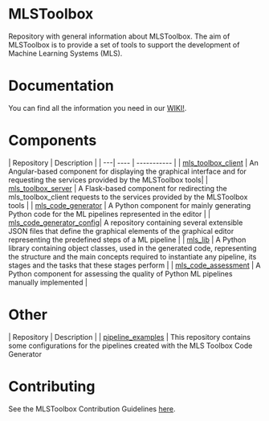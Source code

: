 # MLSToolbox
Repository with general information about MLSToolbox. The aim of MLSToolbox is to provide a set of tools to support the development of Machine Learning Systems (MLS).

# Documentation

You can find all the information you need in our [WIKI!](https://github.com/MLSToobox/mls_toolbox/wiki).

# Components
| Repository | Description |
| ---| ---- | ----------- |
| [mls_toolbox_client](https://github.com/MLSToobox/mls_toolbox_client) | An Angular-based component for displaying the graphical interface and for requesting the services provided by the MLSToolbox tools|
| [mls_toolbox_server](https://github.com/MLSToobox/mls_toolbox_server) |  A Flask-based component for redirecting the mls_toolbox_client requests to the services provided by the MLSToolbox tools |
| [mls_code_generator](https://github.com/MLSToobox/mls_code_generator) |  A Python component for mainly generating Python code for the ML pipelines represented in the editor |
| [mls_code_generator_config](https://github.com/MLS-oolbox/mls_code_generator_config)| A repository containing several extensible JSON files that define the graphical elements of the graphical editor representing the predefined steps of a ML pipeline |
| [mls_lib](https://github.com/MLS-Toobox/mls_lib) | A Python library containing object classes, used in the generated code, representing the structure and the main concepts required to instantiate any pipeline, its stages and the tasks that these stages perform |
| [mls_code_assessment](https://github.com/MLS-Toobox/mls_code_assessment) |  A Python component for assessing the quality of Python ML pipelines manually implemented |

# Other
| Repository | Description |
| [pipeline_examples](https://github.com/MLSToolbox/pipeline_examples) | This repository contains some configurations for the pipelines created with the MLS Toolbox Code Generator

# Contributing
See the MLSToolbox Contribution Guidelines [here](https://github.com/MLS-Toobox/mls_toolbox/blob/main/CONTRIBUTING.md).
